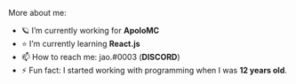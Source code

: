 More about me:

- 🪐 I’m currently working for **ApoloMC**
- ⭐ I’m currently learning **React.js**
- 📫 How to reach me: jao.#0003 (**DISCORD**)
- ⚡ Fun fact: I started working with programming when I was **12 years old**.
